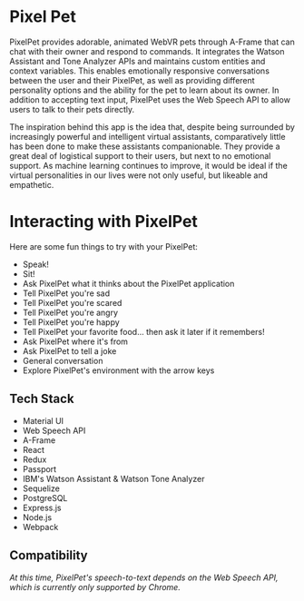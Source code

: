 <!-- Testing Code Ship -->

# Pixel Pet

PixelPet provides adorable, animated WebVR pets through A-Frame that can chat with their owner and respond to commands. It integrates the Watson Assistant and Tone Analyzer APIs and maintains custom entities and context variables. This enables emotionally responsive conversations between the user and their PixelPet, as well as providing different personality options and the ability for the pet to learn about its owner. In addition to accepting text input, PixelPet uses the Web Speech API to allow users to talk to their pets directly.

The inspiration behind this app is the idea that, despite being surrounded by increasingly powerful and intelligent virtual assistants, comparatively little has been done to make these assistants companionable.  They provide a great deal of logistical support to their users, but next to no emotional support. As machine learning continues to improve, it would be ideal if the virtual personalities in our lives were not only useful, but likeable and empathetic.

# Interacting with PixelPet

Here are some fun things to try with your PixelPet: 
- Speak!
- Sit!
- Ask PixelPet what it thinks about the PixelPet application
- Tell PixelPet you're sad
- Tell PixelPet you're scared
- Tell PixelPet you're angry
- Tell PixelPet you're happy
- Tell PixelPet your favorite food... then ask it later if it remembers!
- Ask PixelPet where it's from
- Ask PixelPet to tell a joke
- General conversation
- Explore PixelPet's environment with the arrow keys

## Tech Stack

- Material UI
- Web Speech API
- A-Frame
- React
- Redux
- Passport
- IBM's Watson Assistant & Watson Tone Analyzer
- Sequelize
- PostgreSQL
- Express.js
- Node.js
- Webpack

## Compatibility

*At this time, PixelPet's speech-to-text depends on the Web Speech API, which is currently only supported by Chrome.*
